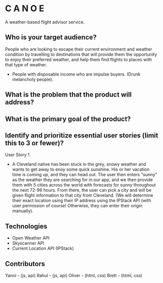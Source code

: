 # C A N O E
A weather-based flight advisor service.


## Who is your target audience?
People who are looking to escape their current environment and weather condition by travelling to destinations that will provide them the opportunity to enjoy their preferred weather, and help them find flights to places with that type of weather. 
- People with disposable income who are impulse buyers. (Drunk melancholy people).

## What is the problem that the product will address?


## What is the primary goal of the product?


## Identify and prioritize essential user stories (limit this to 3 or fewer)?
User Story 1
- A Cleveland native has been stuck in the grey, snowy weather and wants to get away to enoy some quick sunshine. His or her vacation time is coming up, and they can head out. The user then enters "sunny" as the weather they are searching for in our app, and we then provide them with 5 cities across the world with forecasts for sunny throughout the next 72-96 hours. From there, the user can pick a city and will be given flight information to that city from Cleveland. (We will determine their exact location using their IP address using the IPStack API (with user permission of course! Otherwise, they can enter their origin manually).




## Technologies
- Open Weather API
- Skyscanner API
- Current Location API (IPStack)


## Contributors
Yanni - (js, api)
Rahul - (js, api)
Oliver - (html, css)
Brett - (html, css)



